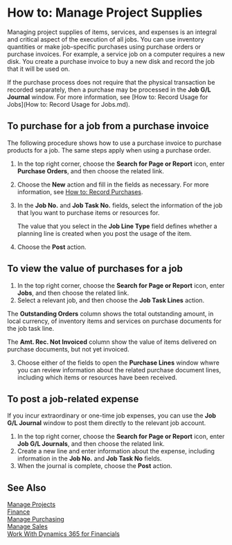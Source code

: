 <properties
                pageTitle="How to: Manage Project Supplies| Financials"
                description="Describes how to supply material and resources to jobs."
                services="project-madeira"
                documentationCenter=""
                authors="SorenGP"
/>
<tags
    ms.service="project-madeira"
    ms.topic="article"
    ms.devlang="na"
    ms.tgt_pltfrm="na"
    ms.workload="na"
    ms.date="10/26/2016"
    ms.author="SorenGP" />

# How to: Manage Project Supplies
Managing project supplies of items, services, and expenses is an integral and critical aspect of the execution of all jobs. You can use inventory quantities or make job-specific purchases using purchase orders or purchase invoices. For example, a service job on a computer requires a new disk. You create a purchase invoice to buy a new disk and record the job that it will be used on.

If the purchase process does not require that the physical transaction be recorded separately, then a purchase may be processed in the **Job G/L Journal** window. For more information, see [How to: Record Usage for Jobs](How to: Record Usage for Jobs.md).

## To purchase for a job from a purchase invoice  
The following procedure shows how to use a purchase invoice to purchase products for a job. The same steps apply when using a purchase order.  
  
1. In the top right corner, choose the **Search for Page or Report** icon, enter **Purchase Orders**, and then choose the related link.  
2. Choose the **New** action and fill in the fields as necessary. For more information, see [How to: Record Purchases](purchasing-how-record-purchases.md). 
3. In the **Job No.** and **Job Task No.** fields, select the information of the job that lyou want to purchase items or resources for.  

    The value that you select in the **Job Line Type** field defines whether a planning line is created when you post the usage of the item.  
4. Choose the **Post** action.

## To view the value of purchases for a job  
  
1. In the top right corner, choose the **Search for Page or Report** icon, enter **Jobs**, and then choose the related link. 
2. Select a relevant job, and then choose the **Job Task Lines** action.  

The **Outstanding Orders** column shows the total outstanding amount, in local currency, of inventory items and services on purchase documents for the job task line.  
  
The **Amt. Rec. Not Invoiced** column show the value of items delivered on purchase documents, but not yet invoiced.  
  
3. Choose either of the fields to open the **Purchase Lines** window whwre you can review information about the related purchase document lines, including which items or resources have been received. 

## To post a job-related expense  
If you incur extraordinary or one-time job expenses, you can use the **Job G/L Journal** window to post them directly to the relevant job account.
 
1. In the top right corner, choose the **Search for Page or Report** icon, enter **Job G/L Journals**, and then choose the related link.  
2. Create a new line and enter information about the expense, including information in the **Job No.** and **Job Task No** fields.  
3. When the journal is complete, choose the **Post** action. 


## See Also
[Manage Projects](projects-manage-projects.md)  
[Finance](finance.md)  
[Manage Purchasing](purchasing-manage-purchasing.md)         
[Manage Sales](sales-manage-sales.md)      
[Work With Dynamics 365 for Financials](ui-work-product.md)  
